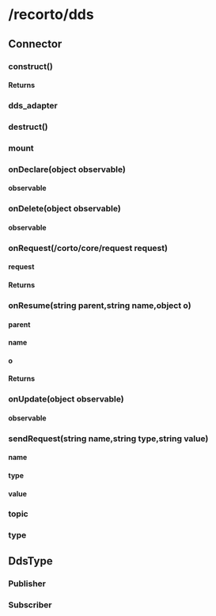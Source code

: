 # /recorto/dds

## Connector
### construct()
#### Returns
### dds_adapter
### destruct()
### mount
### onDeclare(object observable)
#### observable
### onDelete(object observable)
#### observable
### onRequest(/corto/core/request request)
#### request
#### Returns
### onResume(string parent,string name,object o)
#### parent
#### name
#### o
#### Returns
### onUpdate(object observable)
#### observable
### sendRequest(string name,string type,string value)
#### name
#### type
#### value
### topic
### type

## DdsType
### Publisher
### Subscriber
